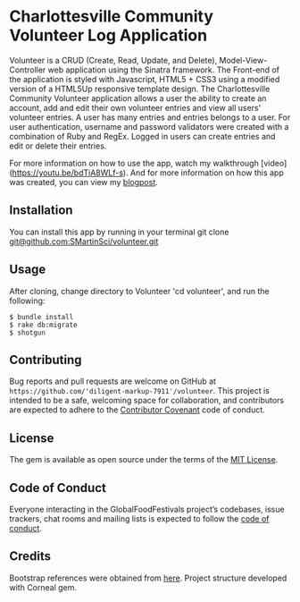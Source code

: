# Charlottesville Community Volunteer Log Application

Volunteer is a CRUD (Create, Read, Update, and Delete), Model-View-Controller web application using the Sinatra framework. The Front-end of the application is styled with Javascript, HTML5 + CSS3 using a modified version of a HTML5Up responsive template design. The Charlottesville Community Volunteer application allows a user the ability to create an account, add and edit their own volunteer entries and view all users' volunteer entries. A user has many entries and entries belongs to a user. For user authentication, username and password validators were created with a combination of Ruby and RegEx. Logged in users can create entries and edit or delete their entries. 

For more information on how to use the app, watch my walkthrough [video] (https://youtu.be/bdTiA8WLf-s). And for more information on how this app was created, you can view my [blogpost](http://sherrymartin.info/sinatra_mvc_application_volunteer).

## Installation

You can install this app by running in your terminal git clone [git@github.com:SMartinSci/volunteer.git](git@github.com:SMartinSci/volunteer.git)

## Usage

After cloning, change directory to Volunteer 'cd volunteer', and run the following:

    $ bundle install
    $ rake db:migrate
    $ shotgun

## Contributing

Bug reports and pull requests are welcome on GitHub at `https://github.com/'diligent-markup-7911'/volunteer`. This project is intended to be a safe, welcoming space for collaboration, and contributors are expected to adhere to the [Contributor Covenant](http://contributor-covenant.org) code of conduct.

## License

The gem is available as open source under the terms of the [MIT License](https://opensource.org/licenses/MIT).

## Code of Conduct

Everyone interacting in the GlobalFoodFestivals project’s codebases, issue trackers, chat rooms and mailing lists is expected to follow the [code of conduct](https://github.com/SMartinSci/volunteer/blob/master/CODE_OF_CONDUCT.md).

## Credits

Bootstrap references were obtained from [here](https://getbootstrap.com/). Project structure developed with Corneal gem.
